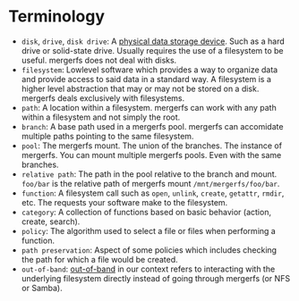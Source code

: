 # Terminology

* `disk`, `drive`, `disk drive`: A [physical data storage
  device](https://en.wikipedia.org/wiki/Disk_storage). Such as a hard
  drive or solid-state drive. Usually requires the use of a filesystem
  to be useful. mergerfs does not deal with disks.
* `filesystem`: Lowlevel software which provides a way to organize data
  and provide access to said data in a standard way. A filesystem is a
  higher level abstraction that may or may not be stored on a
  disk. mergerfs deals exclusively with filesystems.
* `path`: A location within a filesystem. mergerfs can work with any
  path within a filesystem and not simply the root.
* `branch`: A base path used in a mergerfs pool. mergerfs can
  accomidate multiple paths pointing to the same filesystem.
* `pool`: The mergerfs mount. The union of the branches. The instance
  of mergerfs. You can mount multiple mergerfs pools. Even with the
  same branches.
* `relative path`: The path in the pool relative to the branch and
  mount. `foo/bar` is the relative path of mergerfs mount
  `/mnt/mergerfs/foo/bar`.
* `function`: A filesystem call such as `open`, `unlink`, `create`,
  `getattr`, `rmdir`, etc. The requests your software make to the
  filesystem.
* `category`: A collection of functions based on basic behavior
  (action, create, search).
* `policy`: The algorithm used to select a file or files when
  performing a function.
* `path preservation`: Aspect of some policies which includes checking
  the path for which a file would be created.
* `out-of-band`:
  [out-of-band](https://en.wikipedia.org/wiki/Out-of-band) in our
  context refers to interacting with the underlying filesystem
  directly instead of going through mergerfs (or NFS or Samba).
